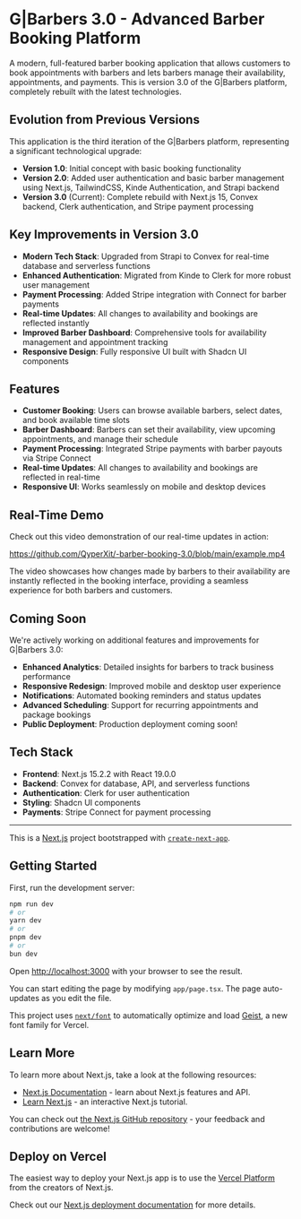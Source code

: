 # G|Barbers 3.0 - Advanced Barber Booking Platform

A modern, full-featured barber booking application that allows customers to book appointments with barbers and lets barbers manage their availability, appointments, and payments. This is version 3.0 of the G|Barbers platform, completely rebuilt with the latest technologies.

## Evolution from Previous Versions

This application is the third iteration of the G|Barbers platform, representing a significant technological upgrade:

- **Version 1.0**: Initial concept with basic booking functionality
- **Version 2.0**: Added user authentication and basic barber management using Next.js, TailwindCSS, Kinde Authentication, and Strapi backend
- **Version 3.0** (Current): Complete rebuild with Next.js 15, Convex backend, Clerk authentication, and Stripe payment processing

## Key Improvements in Version 3.0

- **Modern Tech Stack**: Upgraded from Strapi to Convex for real-time database and serverless functions
- **Enhanced Authentication**: Migrated from Kinde to Clerk for more robust user management
- **Payment Processing**: Added Stripe integration with Connect for barber payments
- **Real-time Updates**: All changes to availability and bookings are reflected instantly
- **Improved Barber Dashboard**: Comprehensive tools for availability management and appointment tracking
- **Responsive Design**: Fully responsive UI built with Shadcn UI components

## Features

- **Customer Booking**: Users can browse available barbers, select dates, and book available time slots
- **Barber Dashboard**: Barbers can set their availability, view upcoming appointments, and manage their schedule
- **Payment Processing**: Integrated Stripe payments with barber payouts via Stripe Connect
- **Real-time Updates**: All changes to availability and bookings are reflected in real-time
- **Responsive UI**: Works seamlessly on mobile and desktop devices

## Real-Time Demo

Check out this video demonstration of our real-time updates in action:

https://github.com/QyperXit/-barber-booking-3.0/blob/main/example.mp4

The video showcases how changes made by barbers to their availability are instantly reflected in the booking interface, providing a seamless experience for both barbers and customers.

## Coming Soon

We're actively working on additional features and improvements for G|Barbers 3.0:

- **Enhanced Analytics**: Detailed insights for barbers to track business performance
- **Responsive Redesign**: Improved mobile and desktop user experience
- **Notifications**: Automated booking reminders and status updates
- **Advanced Scheduling**: Support for recurring appointments and package bookings
- **Public Deployment**: Production deployment coming soon!

## Tech Stack

- **Frontend**: Next.js 15.2.2 with React 19.0.0
- **Backend**: Convex for database, API, and serverless functions
- **Authentication**: Clerk for user authentication
- **Styling**: Shadcn UI components
- **Payments**: Stripe Connect for payment processing

---

This is a [Next.js](https://nextjs.org) project bootstrapped with [`create-next-app`](https://nextjs.org/docs/app/api-reference/cli/create-next-app).

## Getting Started

First, run the development server:

```bash
npm run dev
# or
yarn dev
# or
pnpm dev
# or
bun dev
```

Open [http://localhost:3000](http://localhost:3000) with your browser to see the result.

You can start editing the page by modifying `app/page.tsx`. The page auto-updates as you edit the file.

This project uses [`next/font`](https://nextjs.org/docs/app/building-your-application/optimizing/fonts) to automatically optimize and load [Geist](https://vercel.com/font), a new font family for Vercel.

## Learn More

To learn more about Next.js, take a look at the following resources:

- [Next.js Documentation](https://nextjs.org/docs) - learn about Next.js features and API.
- [Learn Next.js](https://nextjs.org/learn) - an interactive Next.js tutorial.

You can check out [the Next.js GitHub repository](https://github.com/vercel/next.js) - your feedback and contributions are welcome!

## Deploy on Vercel

The easiest way to deploy your Next.js app is to use the [Vercel Platform](https://vercel.com/new?utm_medium=default-template&filter=next.js&utm_source=create-next-app&utm_campaign=create-next-app-readme) from the creators of Next.js.

Check out our [Next.js deployment documentation](https://nextjs.org/docs/app/building-your-application/deploying) for more details.
